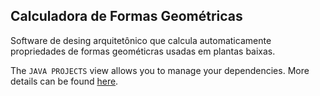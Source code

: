 ## Calculadora de Formas Geométricas

Software de desing arquitetônico que calcula automaticamente propriedades de formas geométicras usadas em plantas baixas.

The `JAVA PROJECTS` view allows you to manage your dependencies. More details can be found [here](https://github.com/microsoft/vscode-java-dependency#manage-dependencies).
